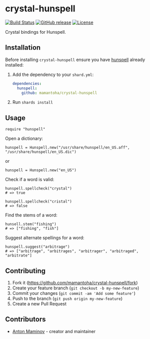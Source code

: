 # crystal-hunspell

[![Build Status](https://travis-ci.org/mamantoha/crystal-hunspell.svg?branch=master)](https://travis-ci.org/mamantoha/crystal-hunspell)
[![GitHub release](https://img.shields.io/github/release/mamantoha/crystal-hunspell.svg)](https://github.com/mamantoha/crystal-hunspell/releases)
[![License](https://img.shields.io/github/license/mamantoha/crystal-hunspell.svg)](https://github.com/mamantoha/crystal-hunspell/blob/master/LICENSE)

Crystal bindings for Hunspell.

## Installation

Before installing `crystal-hunspell` ensure you have [hunspell](https://github.com/hunspell/hunspell) already installed:

1. Add the dependency to your `shard.yml`:

   ```yaml
   dependencies:
     hunspell:
       github: mamantoha/crystal-hunspell
   ```

2. Run `shards install`

## Usage

```crystal
require "hunspell"
```

Open a dictionary:

```crystal
hunspell = Hunspell.new("/usr/share/hunspell/en_US.aff", "/usr/share/hunspell/en_US.dic")
```

or

```crystal
hunspell = Hunspell.new("en_US")
```

Check if a word is valid:

```crystal
hunspell.spellcheck("crystal")
# => true

hunspell.spellcheck("cristal")
# => false
```

Find the stems of a word:

```crystal
hunsell.stem("fishing")
# => ["fishing", "fish"]
```

Suggest alternate spellings for a word:

```crystal
hunspell.suggest("arbitrage")
# => ["arbitrage", "arbitrages", "arbitrager", "arbitraged", "arbitrate"]
```

## Contributing

1. Fork it (<https://github.com/mamantoha/crystal-hunspell/fork>)
2. Create your feature branch (`git checkout -b my-new-feature`)
3. Commit your changes (`git commit -am 'Add some feature'`)
4. Push to the branch (`git push origin my-new-feature`)
5. Create a new Pull Request

## Contributors

- [Anton Maminov](https://github.com/mamantoha) - creator and maintainer
